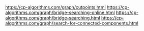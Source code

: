 https://cp-algorithms.com/graph/cutpoints.html
https://cp-algorithms.com/graph/bridge-searching-online.html
https://cp-algorithms.com/graph/bridge-searching.html
https://cp-algorithms.com/graph/search-for-connected-components.html
